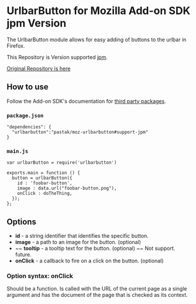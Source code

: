 UrlbarButton for Mozilla Add-on SDK jpm Version
=======

The UrlbarButton module allows for easy adding of buttons to the urlbar in Firefox.

This Repository is Version supported [jpm](https://github.com/mozilla/jpm).

[Original Repository is here](https://github.com/SpeCT/moz-urlbarbutton)

## How to use

Follow the Add-on SDK's documentation for [third party packages](https://developer.mozilla.org/en-US/Add-ons/SDK/Tutorials/Using_third-party_modules_%28jpm%29).

### `package.json`

    "dependencies": {
      "urlbarbutton":"pastak/moz-urlbarbutton#support-jpm"
    }

### `main.js`

    var urlbarButton = require('urlbarbutton')

    exports.main = function () {
      button = urlbarButton({
        id : 'foobar-button',
        image : data.url("foobar-button.png"),
        onClick : doTheThing,
      });
    };


## Options

* **id** - a string identifier that identifies the specific button.
* **image** - a path to an image for the button. (optional)
* ~~ **tooltip** - a tooltip text for the button. (optional) ~~ Not support. future.
* **onClick** - a callback to fire on a click on the button. (optional)

### Option syntax: onClick

Should be a function. Is called with the URL of the current page as a single argument and has the document of the page that is checked as its context.
